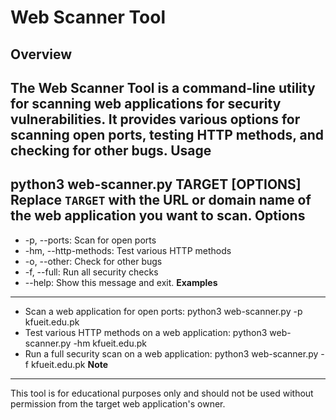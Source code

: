 **Web Scanner Tool**
=====================
**Overview**
-----------
The Web Scanner Tool is a command-line utility for scanning web applications for security vulnerabilities. It provides various options for scanning open ports, testing HTTP methods, and checking for other bugs.
**Usage**
-----
python3 web-scanner.py TARGET [OPTIONS]
Replace `TARGET` with the URL or domain name of the web application you want to scan.
**Options**
--------
* -p, --ports: Scan for open ports
* -hm, --http-methods: Test various HTTP methods
* -o, --other: Check for other bugs
* -f, --full: Run all security checks
* --help: Show this message and exit.
**Examples**
---------
* Scan a web application for open ports:
python3 web-scanner.py -p kfueit.edu.pk
* Test various HTTP methods on a web application:
python3 web-scanner.py -hm kfueit.edu.pk
* Run a full security scan on a web application:
python3 web-scanner.py -f kfueit.edu.pk
**Note**
----
This tool is for educational purposes only and should not be used without permission from the target web application's owner.

